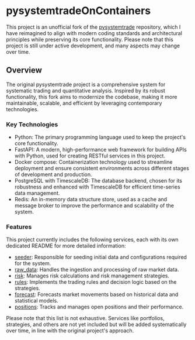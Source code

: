 # pysystemtradeOnContainers

This project is an unofficial fork of the  [pysystemtrade](https://github.com/robcarver17/pysystemtrade) repository, which I have reimagined to align with modern coding standards and architectural principles while preserving its core functionality.
Please note that this project is still under active development, and many aspects may change over time.
## Overview

The original pysystemtrade project is a comprehensive system for systematic trading and quantitative analysis. Inspired by its robust functionality, this fork aims to modernize the codebase, making it more maintainable, scalable, and efficient by leveraging contemporary technologies.
### Key Technologies
- Python: The primary programming language used to keep the project's core functionality.
- FastAPI: A modern, high-performance web framework for building APIs with Python, used for creating RESTful services in this project.
- Docker compose: Containerization technology used to streamline deployment and ensure consistent environments across different stages of development and production.
- PostgreSQL with TimescaleDB: The database backend, chosen for its robustness and enhanced with TimescaleDB for efficient time-series data management.
- Redis: An in-memory data structure store, used as a cache and message broker to improve the performance and scalability of the system.

### Features
This project currently includes the following services, each with its own dedicated README for more detailed information:

- [seeder](seeder/README.md): Responsible for seeding initial data and configurations required for the system.
- [raw_data]([raw_data/README.md): Handles the ingestion and processing of raw market data.
- [risk]([risk/README.md): Manages risk calculations and risk management strategies.
- [rules]([rules/README.md): Implements the trading rules and decision logic based on the strategies.
- [forecast]([forecast/README.md): Forecasts market movements based on historical data and statistical models.
- [positions]([positions/README.md): Tracks and manages open positions and their performance.

Please note that this list is not exhaustive. Services like portfolios, strategies, and others are not yet included but will be added systematically over time, in line with the original project's approach.

